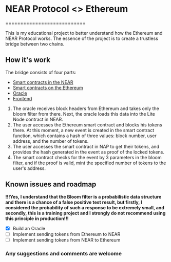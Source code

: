 # NEAR Protocol <> Ethereum
===========================

This is my educational project to better understand how the Ethereum and NEAR Protocol works.
The essence of the project is to create a trustless bridge between two chains.

How it's work
-------------

The bridge consists of four parts:
 - [Smart contracts in the NEAR](https://github.com/NutiNaguti/near-bridge)
 - [Smart contracts on the Ethereum](https://github.com/NutiNaguti/ethereum-bridge)
 - [Oracle](https://github.com/NutiNaguti/relayer)
 - [Frontend](https://github.com/NutiNaguti/crystal-bridge)

1. The oracle receives block headers from Ethereum and takes only the bloom filter from there. Next, the oracle loads this data into the Lite Node contract in NEAR.
2. The user accesses the Ethereum smart contract and blocks his tokens there. At this moment, a new event is created in the smart contract function, which contains a hash of three values: block number, user address, and the number of tokens.
3. The user accesses the smart contract in NAP to get their tokens, and provides the hash generated in the event as proof of the locked tokens.
4. The smart contract checks for the event by 3 parameters in the bloom filter, and if the proof is valid, mint the specified number of tokens to the user's address.

Known issues and roadmap
------------------------

**!!!Yes, I understand that the Bloom filter is a probabilistic data structure and there is a chance of a false positive test result, but firstly, I considered the probability of such a response to be extremely small, and secondly, this is a training project and I strongly do not recommend using this principle in production!!!** 

 - [x] Build an Oracle
 - [ ] Implement sending tokens from Ethereum to NEAR
 - [ ] Implement sending tokens from NEAR to Ethereum

### Any suggestions and comments are welcome
